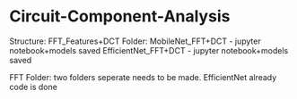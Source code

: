 # Circuit-Component-Analysis
 Structure:
 FFT_Features+DCT Folder:
    MobileNet_FFT+DCT - jupyter notebook+models saved
    EfficientNet_FFT+DCT - jupyter notebook+models saved
    
 FFT Folder:
    two folders seperate needs to be made. EfficientNet already code is done
    
